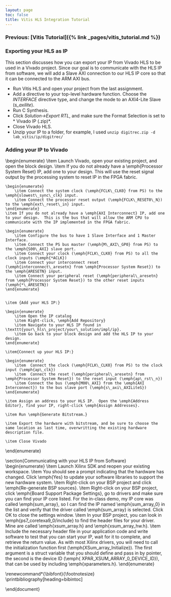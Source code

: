 ```yaml
---
layout: page
toc: false
title: Vitis HLS Integration Tutorial
---
```


### Previous: [Vitis Tutorial]({% link _pages/vitis_tutorial.md %})


### Exporting your HLS as IP
This section discusses how you can export your IP from Vivado HLS to be used in a Vivado project.  Since our goal is to communicate with the HLS IP from software, we will add a Slave AXI connection to our HLS IP core so that it can be connected to the ARM AXI bus.

* Run Vitis HLS and open your project from the last assignment.
* Add a directive to your top-level hardware function.  Choose the *INTERFACE* directive type, and change the mode to an AXI4-Lite Slave (*s_axilite*).
* Run C Synthesis.
* Click *Solution->Export RTL*, and make sure the Format Selection is set to * Vivado IP (.zip)*.
* Close Vivado HLS.
* Unzip your IP to a folder, for example, I used `unzip digitrec.zip -d lab_vitis/ip/digitrec/`


### Adding your IP to Vivado
\begin{enumerate}
	\item Launch Vivado, open your existing project, and open the block design.
	\item If you do not already have a \emph{Processor System Reset} IP, add one to your design.  This will use the reset signal output by the processing system to reset IP in the FPGA fabric.  
	
	\begin{enumerate}
		\item Connect the system clock (\emph{FCLK\_CLK0} from PS) to the \emph{slowest\_sync\_clk} input.
		\item Connect the processor reset output (\emph{FCLK\_RESET0\_N}) to the \emph{ext\_reset\_in} input.		
	\end{enumerate}
	\item If you do not already have a \emph{AXI Interconnect} IP, add one to your design.  This is the bus that will allow the ARM CPU to communicate with the IP implemented in the FPGA fabric.
	
	\begin{enumerate}
		\item Configure the bus to have 1 Slave Interface and 1 Master Interface.
		\item Connect the PS bus master (\emph{M\_AXI\_GP0} from PS) to the \emph{S00\_AXI} slave port.
		\item Connect your clock (\emph{FCLK\_CLK0} from PS) to all the clock inputs (\emph{*ACLK})
		\item Connect your interconnect reset (\emph{interconnect\_aresetn} from \emph{Processor System Reset}) to the \emph{ARESETN} input.
		\item Connect your peripheral reset (\emph{peripheral\_aresetn} from \emph{Processor System Reset}) to the other reset inputs (\emph{*\_ARESETN})
	\end{enumerate}


	\item {Add your HLS IP:}
	
	\begin{enumerate}
		\item Open the IP catalog
		\item Right-click, \emph{Add Repository}
		\item Navigate to your HLS IP found in \texttt{your\_hls\_project/your\_solution/impl/ip}.
		\item Go back to your block design and add the HLS IP to your design.
	\end{enumerate}
	
	\item{Connect up your HLS IP:}
	
	\begin{enumerate}
		\item  Connect the clock (\emph{FCLK\_CLK0} from PS) to the clock input (\emph{ap\_clk})
		\item  Connect the reset (\emph{peripheral\_aresetn} from \emph{Processor System Reset}) to the reset input (\emph{ap\_rst\_n})
		\item Connect the bus (\emph{M00\_AXI} from the \emph{AXI Interconnect}) to the bus slave port (\emph{s\_axi\_AXILiteS})
	\end{enumerate}
	
	\item Assign an address to your HLS IP.  Open the \emph{Address Editor}, find your IP, right-click \emph{Assign Addresses}.
	
	\item Run \emph{Generate Bitstream.}
	
	\item Export the hardware with bitstream, and be sure to choose the same location as last time, overwritting the existing hardware description file.

	\item Close Vivado
\end{enumerate}


\section{Communicating with your HLS IP from Software}
\begin{enumerate}
	\item Launch Xilinx SDK and reopen your existing workspace.
	\item You should see a prompt indicating that the hardware has changed.  Click \emph{Yes} to update your software libraries to support the new hardware system.
	\item Right-click on your BSP project and click \emph{Re-generate BSP sources}. 
	\item Right-click on your BSP project, click \emph{Board Support Package Settings}, go to drivers and make sure you can find your IP core listed.  For the in-class demo, my IP core was called \emph{sum\_array}, so I can find the IP named \emph{sum\_array\_0} in the list and verify that the driver called \emph{sum\_array} is selected. Click OK to close the settings window.
	\item In your BSP project, you can look in \emph{ps7\_coretexa9\_0/include} to find the header files for your driver.  Mine are called \emph{xsum\_array.h} and \emph{xsum\_array\_hw.h}.
	\item Include the necessary header file in your application code and write software to test that you can start your IP, wait for it to complete, and retrieve the return value.  As with most Xilinx drivers, you will need to call the initialization function first (\emph{XSum\_array\_Initialize}).  The first argument is a struct variable that you should define and pass in by pointer, the second is the device ID (\emph{ XPAR\_XSUM\_ARRAY\_0\_DEVICE\_ID}), that can be used by including \emph{xparameters.h}.
\end{enumerate}


\renewcommand*{\bibfont}{\footnotesize}
\printbibliography[heading=bibintoc]

\end{document}

